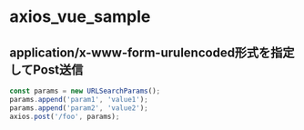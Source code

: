 # axios_vue_sample


## application/x-www-form-urulencoded形式を指定してPost送信

```javascript
const params = new URLSearchParams();
params.append('param1', 'value1');
params.append('param2', 'value2');
axios.post('/foo', params);
```
